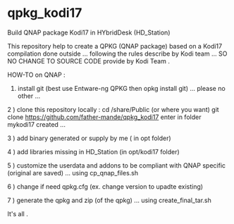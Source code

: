 # qpkg_kodi17
Build QNAP package Kodi17 in HYbridDesk (HD_Station)

This repository help to create a QPKG (QNAP package) based on a Kodi17 compilation done outside ... following the rules describe by Kodi team ... SO NO CHANGE TO SOURCE CODE provide by Kodi Team .

HOW-TO on QNAP :

1) install git (best use Entware-ng QPKG then opkg install git) ... please no other ...

2 ) clone this repository locally : 
cd /share/Public (or where you want)
git clone https://github.com/father-mande/qpkg_kodi17 
enter in folder mykodi17 created ...

3 ) add binary generated or supply by me ( in opt folder)

4 ) add libraries missing in HD_Station (in opt/kodi17 folder)

5 ) customize the userdata and addons to be compliant with QNAP specific (original are saved)
... using cp_qnap_files.sh

6 ) change if need qpkg.cfg (ex. change version to upadte existing)

7 ) generate the qpkg and zip (of the qpkg) ... using create_final_tar.sh

It's all .

